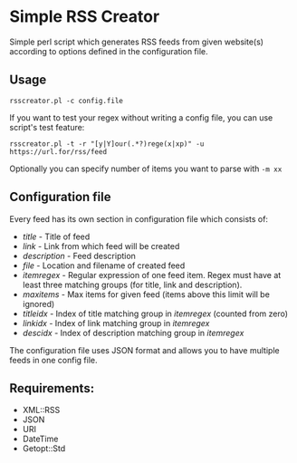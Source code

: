 # Simple RSS Creator

Simple perl script which generates RSS feeds from given website(s) according to options defined in the configuration file.

## Usage

`rsscreator.pl -c config.file` 

If you want to test your regex without writing a config file, you can use script's test feature:

`rsscreator.pl -t -r "[y|Y]our(.*?)rege(x|xp)" -u https://url.for/rss/feed`

Optionally you can specify number of items you want to parse with `-m xx`

## Configuration file
Every feed has its own section in configuration file which consists of:
* _title_ - Title of feed
* _link_ - Link from which feed will be created
* _description_ - Feed description
* _file_ - Location and filename of created feed
* _itemregex_ - Regular expression of one feed item. Regex must have at least three matching groups (for title, link and description).
* _maxitems_ - Max items for given feed (items above this limit will be ignored)
* _titleidx_ - Index of title matching group in _itemregex_ (counted from zero)
* _linkidx_ - Index of link matching group in _itemregex_ 
* _descidx_ - Index of description matching group in _itemregex_ 

The configuration file uses JSON format and allows you to have multiple feeds in one config file.

## Requirements:
- XML::RSS
- JSON
- URI
- DateTime
- Getopt::Std
